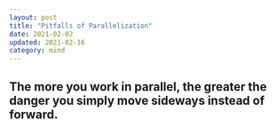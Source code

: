 ```yaml
---
layout: post
title: "Pitfalls of Parallelization"
date: 2021-02-02
updated: 2021-02-16
category: mind
---
```


## The more you work in parallel, the greater the danger you simply move sideways instead of forward.
